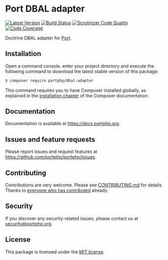 # Port DBAL adapter

[![Latest Version](https://img.shields.io/github/release/portphp/dbal-adapter.svg?style=flat-square)](https://github.com/portphp/dbal-adapter/releases)
[![Build Status](https://travis-ci.org/portphp/dbal-adapter.svg)](https://travis-ci.org/portphp/dbal-adapter)
[![Scrutinizer Code Quality](https://scrutinizer-ci.com/g/portphp/dbal-adapter/badges/quality-score.png?b=master)](https://scrutinizer-ci.com/g/portphp/dbal-adapter/?branch=master)
[![Code Coverage](https://scrutinizer-ci.com/g/portphp/dbal-adapter/badges/coverage.png?b=master)](https://scrutinizer-ci.com/g/portphp/dbal-adapter/?branch=master)

Doctrine DBAL adapter for [Port](https://github.com/portphp).

## Installation

Open a command console, enter your project directory and execute the
following command to download the latest stable version of this package:

```bash
$ composer require portphp/dbal-adapter
```

This command requires you to have Composer installed globally, as explained
in the [installation chapter](https://getcomposer.org/doc/00-intro.md)
of the Composer documentation.

## Documentation

Documentation is available at https://docs.portphp.org.

## Issues and feature requests

Please report issues and request features at https://github.com/portphp/portphp/issues.

## Contributing

Contributions are very welcome. Please see [CONTRIBUTING.md](CONTRIBUTING.md) for
details. Thanks to [everyone who has contributed](https://github.com/portphp/dbal-adapter/graphs/contributors)
already.

## Security

If you discover any security-related issues, please contact us at
[security@portphp.org](mailto:security@portphp.org).

## License

This package is licensed under the [MIT license](LICENSE).
